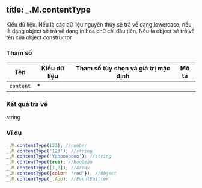 title: _.M.contentType
-----

Kiểu dữ liệu. Nếu là các dữ liệu nguyên thủy sẽ trả về dạng lowercase, nếu là dạng object sẽ trả về dạng in hoa chữ cái đầu tiên. Nếu là object sẽ trả về tên của object constructor

### Tham số
<table class="table table-striped">
    <thead>
    <tr>
        <th>Tên</th>
        <th>Kiểu dữ liệu</th>
        <th>Tham số tùy chọn và giá trị mặc định</th>
        <th>Mô tả</th>
    </tr>
    </thead>
    <tbody>
    <tr>
        <td><code>content</code></td>
        <td>*</td>
        <td></td>
        <td></td>
    </tr>
    </tbody>
</table>

### Kết quả trả về
<dl class="dl-horizontal">
    <dt>string</dt><dd></dd>
</dl>

### Ví dụ
```js
_.M.contentType(123); //number
_.M.contentType('123'); //string
_.M.contentType('Yahooooooo'); //string
_.M.contentType(true); //boolean
_.M.contentType([1,2]); //Array
_.M.contentType({color: 'red'}); //Object
_.M.contentType(_.App); //EventEmitter
```
